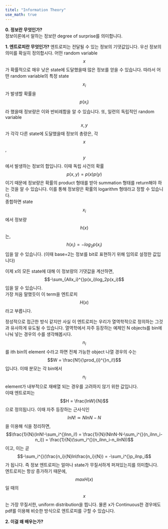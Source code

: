 ```yaml
---
titel: "Information Theory"
use_math: true
---
```


**0. 정보란 무엇인가?**  
정보이론에서 말하는 정보란 degree of surprise를 의미합니다. 

**1. 엔트로피란 무엇인가?**
엔트로피는 전달될 수 있는 정보의 기댓값입니다. 우선 정보의 의미를 확실히 정의합시다.
어떤 random variable $$x$$가 확률적으로 매우 낮은 state에 도달했을때 많은 정보를 얻을 수 있습니다. 따라서 어떤 random variable의 특정 state $$x_i$$가 발생할 확률을 $$p(x_i)$$라 했을때 정보량은 이와 반비례함을 알 수 있습니다. 또, 일련의 독립적인 random variable $$x, y$$가 각각 다른 state에 도달했을때 정보의 총량은, 각 $$x$$, $$y$$에서 발생하는 정보의 합입니다. 이때 독립 사건의 확률 $$p(x,y) = p(x)p(y)$$이기 때문에 정보량은 확률의 product 형태를 받아 summation 형태를 return해야 하는 것을 알 수 있습니다. 이를 통해 정보량은 확률의 logarithm 형태라고 정할 수 있습니다.  
종합하면 state $$x_i$$에서 정보량 $$h(x)$$는,  
$$h(x_i) = -log_2p(x_i)$$임을 알 수 있습니다. (이때 base=2는 정보를 bit로 표현하기 위해 임의로 설정한 값입니다)  

이제 x의 모든 state에 대해 이 정보량의 기댓값을 계산하면,  
$$-\sum_{Allx_i}^{}p(x_i)log_2p(x_i)$$임을 알 수 있습니다.  
가장 처음 말했듯이 이 term을 엔트로피 $$H(x)$$라고 부릅니다.  
  
정성적으로 접근한 방식 같지만 사실 이 엔트로피는 우리가 열역학적으로 정의하는 그것과 유사하게 유도될 수 있습니다. 열역학에서 자주 등장하는 예제인 N objects를 bin에 나눠 넣는 경우의 수를 생각해봅시다. $$n_i$$를 ith bin의 element 수라고 하면 전체 가능한 object 나열 경우의 수는  
$$W = \frac{N!}{\prod_{i}^{}n_i!}$$입니다. 이때 분모는 각 bin에서 $$n_i$$ element가 내부적으로 재배열 되는 경우를 고려하지 않기 위한 값입니다.  
이때 엔트로피는 $$H = \frac{lnW}{N}$$으로 정의됩니다. 이때 자주 등장하는 근사식인 $$lnN!\simeq NlnN-N$$을 이용해 식을 정리하면,  
$$\frac{1}{N}(lnN!-\sum_i^{}lnn_i!) = \frac{1}{N}(NlnN-N-\sum_i^{}(n_ilnn_i-n_i)) = \frac{1}{N}(\sum_i^{}(n_ilnn_i-n_ilnN))$$이고, 이는 곧  
$$-\sum_i^{}(\frac{n_i}{N}ln\frac{n_i}{N}) = -\sum_i^{}p_ilnp_i$$가 됩니다. 즉 정보 엔트로피는 얼마나 state가 무질서하게 퍼져있는지를 의미합니다. 엔트로피는 항상 증가하기 때문에, $$max H(x)$$일 때의 $$x$$는 가장 무질서한, uniform distribution을 띕니다. 물론 x가 Continuous한 경우에도 pdf를 이용해 비슷한 방식으로 엔트로피를 구할 수 있습니다.

**2. 이걸 왜 배우는가?**
